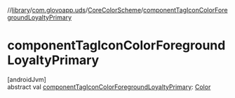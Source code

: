 //[library](../../../index.md)/[com.glovoapp.uds](../index.md)/[CoreColorScheme](index.md)/[componentTagIconColorForegroundLoyaltyPrimary](component-tag-icon-color-foreground-loyalty-primary.md)

# componentTagIconColorForegroundLoyaltyPrimary

[androidJvm]\
abstract val [componentTagIconColorForegroundLoyaltyPrimary](component-tag-icon-color-foreground-loyalty-primary.md): [Color](https://developer.android.com/reference/kotlin/androidx/compose/ui/graphics/Color.html)
